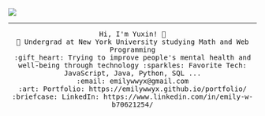 <img src=/>
 <hr></hr>
<p align="center">
  <samp>
    Hi, I'm Yuxin! 👋 <br>
    💜 Undergrad at New York University studying Math and Web Programming  <br>
    :gift_heart: Trying to improve people's mental health and well-being through technology
    :sparkles: Favorite Tech: JavaScript, Java, Python, SQL ... <br>
    :email:	emilywwyx@gmail.com <br>
    :art: Portfolio: https://emilywwyx.github.io/portfolio/ <br>
  :briefcase: LinkedIn: https://www.linkedin.com/in/emily-w-b70621254/ <br>

  </samp>
</p>
